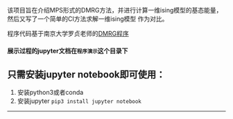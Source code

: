 
该项目旨在介绍MPS形式的DMRG方法，并进行计算一维ising模型的基态能量，然后又写了一个简单的CI方法求解一维ising模型 作为对比。

程序代码基于南京大学罗贞老师的[DMRG程序](https://github.com/Alpha-Librae/naiveDMRG)

#### 展示过程的jupyter文档在`程序演示`这个目录下
## 只需安装jupyter notebook即可使用：
1. 安装python3或者conda
2. 安装jupyter
 `pip3 install jupyter notebook`
 
----------------------------------------
